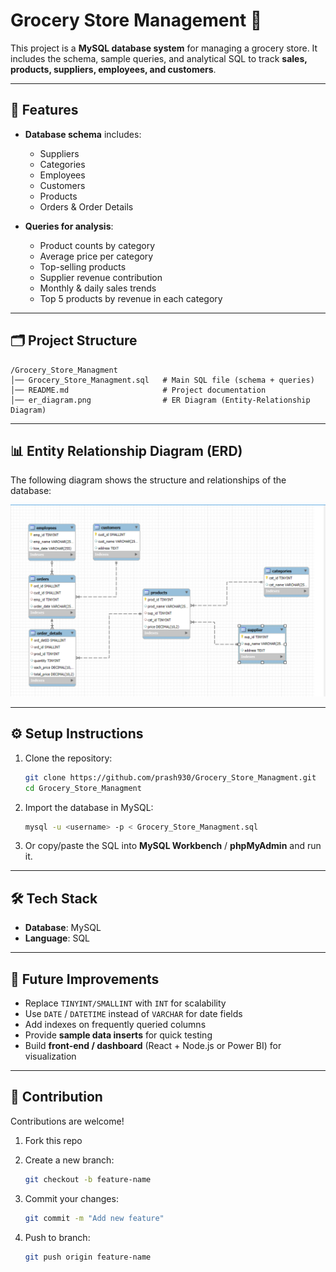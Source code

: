 
# Grocery Store Management 🛒

This project is a **MySQL database system** for managing a grocery store.
It includes the schema, sample queries, and analytical SQL to track **sales, products, suppliers, employees, and customers**.

---

## 📌 Features

* **Database schema** includes:

  * Suppliers
  * Categories
  * Employees
  * Customers
  * Products
  * Orders & Order Details

* **Queries for analysis**:

  * Product counts by category
  * Average price per category
  * Top-selling products
  * Supplier revenue contribution
  * Monthly & daily sales trends
  * Top 5 products by revenue in each category

---

## 🗂️ Project Structure

```
/Grocery_Store_Managment
│── Grocery_Store_Managment.sql   # Main SQL file (schema + queries)
│── README.md                     # Project documentation
│── er_diagram.png                # ER Diagram (Entity-Relationship Diagram)
```

---

## 📊 Entity Relationship Diagram (ERD)

The following diagram shows the structure and relationships of the database:

![ER Diagram](ER_diagram.png)

---

## ⚙️ Setup Instructions

1. Clone the repository:

   ```bash
   git clone https://github.com/prash930/Grocery_Store_Managment.git
   cd Grocery_Store_Managment
   ```

2. Import the database in MySQL:

   ```bash
   mysql -u <username> -p < Grocery_Store_Managment.sql
   ```

3. Or copy/paste the SQL into **MySQL Workbench** / **phpMyAdmin** and run it.

---

## 🛠️ Tech Stack

* **Database**: MySQL
* **Language**: SQL

---

## 🚀 Future Improvements

* Replace `TINYINT/SMALLINT` with `INT` for scalability
* Use `DATE` / `DATETIME` instead of `VARCHAR` for date fields
* Add indexes on frequently queried columns
* Provide **sample data inserts** for quick testing
* Build **front-end / dashboard** (React + Node.js or Power BI) for visualization

---

## 🤝 Contribution

Contributions are welcome!

1. Fork this repo
2. Create a new branch:

   ```bash
   git checkout -b feature-name
   ```
3. Commit your changes:

   ```bash
   git commit -m "Add new feature"
   ```
4. Push to branch:

   ```bash
   git push origin feature-name

